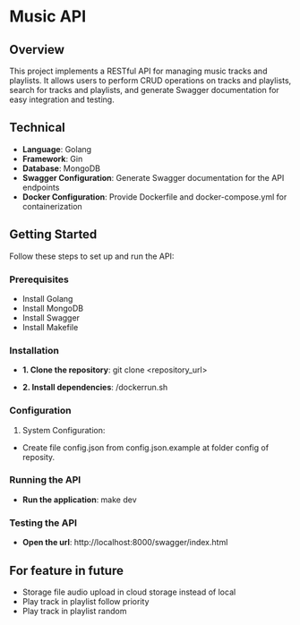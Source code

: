 # Music API

## Overview

This project implements a RESTful API for managing music tracks and playlists. It allows users to perform CRUD operations on tracks and playlists, search for tracks and playlists, and generate Swagger documentation for easy integration and testing.

## Technical

- **Language**: Golang
- **Framework**: Gin
- **Database**: MongoDB
- **Swagger Configuration**: Generate Swagger documentation for the API endpoints
- **Docker Configuration**: Provide Dockerfile and docker-compose.yml for containerization

## Getting Started

Follow these steps to set up and run the API:

### Prerequisites

- Install Golang
- Install MongoDB
- Install Swagger
- Install Makefile

### Installation

- **1. Clone the repository**: git clone <repository_url>

- **2. Install dependencies**: /dockerrun.sh

### Configuration

1. System Configuration:

- Create file config.json from config.json.example at folder config of reposity.

### Running the API

- **Run the application**: make dev

### Testing the API

- **Open the url**: http://localhost:8000/swagger/index.html

## For feature in future

- Storage file audio upload in cloud storage instead of local
- Play track in playlist follow priority
- Play track in playlist random
